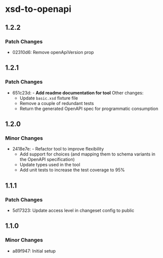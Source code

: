 # xsd-to-openapi

## 1.2.2

### Patch Changes

- 02310d6: Remove openApiVersion prop

## 1.2.1

### Patch Changes

- 651c23d: - **Add readme documentation for tool**
  Other changes:
    - Update `basic.xsd` fixture file
    - Remove a couple of redundant tests
    - Return the generated OpenAPI spec for programmatic consumption

## 1.2.0

### Minor Changes

- 2418e7e: - Refactor tool to improve flexibility
    - Add support for choices (and mapping them to schema variants in the OpenAPI specification)
    - Update types used in the tool
    - Add unit tests to increase the test coverage to 95%

## 1.1.1

### Patch Changes

- 5d17323: Update access level in changeset config to public

## 1.1.0

### Minor Changes

- a89f947: Initial setup
